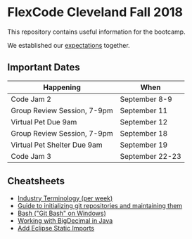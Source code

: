 # FlexCode Cleveland Fall 2018

This repository contains useful information for the bootcamp.

We established our [expectations](./expectations.md) together.

## Important Dates

|Happening|When|
|---|---|
|Code Jam 2|September 8-9|
|Group Review Session, 7-9pm|September 11|
|Virtual Pet Due 9am|September 12|
|Group Review Session, 7-9pm|September 18|
|Virtual Pet Shelter Due 9am|September 19|
|Code Jam 3|September 22-23|


## Cheatsheets
* [Industry Terminology (per week)](https://wecancodeit.github.io/java-resources/industry-terminology/)
* [Guide to initializing git repositories and maintaining them](https://wecancodeit.github.io/java-resources/git/managing-your-repo/)
* [Bash ("Git Bash" on Windows)](https://wecancodeit.github.io/java-resources/bash/)
* [Working with BigDecimal in Java](https://www.javaworld.com/article/2075315/core-java/make-cents-with-bigdecimal.html)
* [Add Eclipse Static Imports](./cheatsheets/eclipse-static-imports.md)
